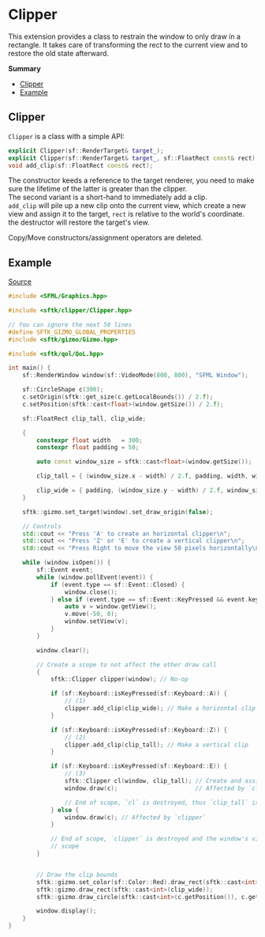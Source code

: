 # Clipper

This extension provides a class to restrain the window to only draw in a rectangle. It takes care of transforming the rect to the current view and to restore the old state afterward.

**Summary**
- [Clipper](#clipper)
- [Example](#example)

## Clipper

`Clipper` is a class with a simple API:
```cpp
explicit Clipper(sf::RenderTarget& target_);
explicit Clipper(sf::RenderTarget& target_, sf::FloatRect const& rect);
void add_clip(sf::FloatRect const& rect);
```

The constructor keeds a reference to the target renderer, you need to make sure the lifetime of the latter is greater than the clipper.\
The second variant is a short-hand to immediately add a clip.\
`add_clip` will pile up a new clip onto the current view, which create a new view and assign it to the target, `rect` is relative to the world's coordinate.\
the destructor will restore the target's view.

Copy/Move constructors/assignment operators are deleted.

## Example

[Source](https://github.com/Hazurl/SFML-Toolkit/blob/master/src/example/clipper.cpp)

```cpp
#include <SFML/Graphics.hpp>

#include <sftk/clipper/Clipper.hpp>

// You can ignore the next 50 lines
#define SFTK_GIZMO_GLOBAL_PROPERTIES
#include <sftk/gizmo/Gizmo.hpp>

#include <sftk/qol/QoL.hpp>

int main() {
	sf::RenderWindow window(sf::VideoMode(800, 800), "SFML Window");

	sf::CircleShape c(300);
	c.setOrigin(sftk::get_size(c.getLocalBounds()) / 2.f);
	c.setPosition(sftk::cast<float>(window.getSize()) / 2.f);

	sf::FloatRect clip_tall, clip_wide;

	{
		constexpr float width	= 300;
		constexpr float padding = 50;

		auto const window_size = sftk::cast<float>(window.getSize());

		clip_tall = { (window_size.x - width) / 2.f, padding, width, window_size.y - padding * 2.f };

		clip_wide = { padding, (window_size.y - width) / 2.f, window_size.x - padding * 2.f, width };
	}

	sftk::gizmo.set_target(window).set_draw_origin(false);

	// Controls
	std::cout << "Press 'A' to create an horizontal clipper\n";
	std::cout << "Press 'Z' or 'E' to create a vertical clipper\n";
	std::cout << "Press Right to move the view 50 pixels horizontally\n";

	while (window.isOpen()) {
		sf::Event event;
		while (window.pollEvent(event)) {
			if (event.type == sf::Event::Closed) {
				window.close();
			} else if (event.type == sf::Event::KeyPressed && event.key.code == sf::Keyboard::Right) {
				auto v = window.getView();
				v.move(-50, 0);
				window.setView(v);
			}
		}

		window.clear();

		// Create a scope to not affect the other draw call
		{
			sftk::Clipper clipper(window); // No-op

			if (sf::Keyboard::isKeyPressed(sf::Keyboard::A)) {
				// (1)
				clipper.add_clip(clip_wide); // Make a horizontal clip
			}

			if (sf::Keyboard::isKeyPressed(sf::Keyboard::Z)) {
				// (2)
				clipper.add_clip(clip_tall); // Make a vertical clip
			}

			if (sf::Keyboard::isKeyPressed(sf::Keyboard::E)) {
				// (3)
				sftk::Clipper cl(window, clip_tall); // Create and assign a vertical clip, added on top of `clipper`
				window.draw(c);						 // Affected by `cl` and `clipper`

				// End of scope, `cl` is destroyed, thus `clip_tall` is not bound anymore
			} else {
				window.draw(c); // Affected by `clipper`
			}

			// End of scope, `clipper` is destroyed and the window's view is restored to its state at the start of the
			// scope
		}


		// Draw the clip bounds
		sftk::gizmo.set_color(sf::Color::Red).draw_rect(sftk::cast<int>(clip_tall)).set_color(sf::Color::Green);
		sftk::gizmo.draw_rect(sftk::cast<int>(clip_wide));
		sftk::gizmo.draw_circle(sftk::cast<int>(c.getPosition()), c.getRadius());

		window.display();
	}
}
```